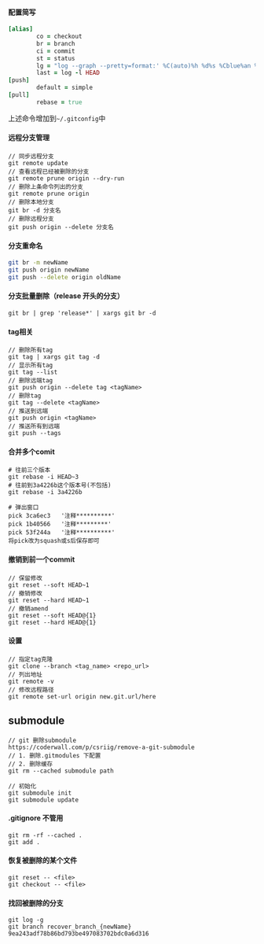 #### 配置简写
```ruby
[alias]
        co = checkout
        br = branch
        ci = commit
        st = status
        lg = "log --graph --pretty=format:' %C(auto)%h %d%s %Cblue%an %Cgreen%ar'"
        last = log -l HEAD
[push]
        default = simple
[pull]
        rebase = true
```
上述命令增加到`~/.gitconfig`中  

#### 远程分支管理
```
// 同步远程分支
git remote update
// 查看远程已经被删除的分支 
git remote prune origin --dry-run
// 删除上条命令列出的分支 
git remote prune origin
// 删除本地分支 
git br -d 分支名
// 删除远程分支 
git push origin --delete 分支名
```

#### 分支重命名
```bash
git br -m newName
git push origin newName
git push --delete origin oldName
```

#### 分支批量删除（release 开头的分支）
```
git br | grep 'release*' | xargs git br -d
```

#### tag相关
```
// 删除所有tag
git tag | xargs git tag -d
// 显示所有tag
git tag --list
// 删除远端tag
git push origin --delete tag <tagName>
// 删除tag
git tag --delete <tagName>
// 推送到远端
git push origin <tagName>
// 推送所有到远端
git push --tags
```

#### 合并多个comit
```
# 往前三个版本
git rebase -i HEAD~3
# 往前到3a4226b这个版本号(不包括)
git rebase -i 3a4226b

# 弹出窗口 
pick 3ca6ec3   '注释**********'
pick 1b40566   '注释*********'
pick 53f244a   '注释**********'
将pick改为squash或s后保存即可
```

#### 撤销到前一个commit
```
// 保留修改
git reset --soft HEAD~1
// 撤销修改
git reset --hard HEAD~1
// 撤销amend
git reset --soft HEAD@{1}
git reset --hard HEAD@{1}

```

#### 设置
```
// 指定tag克隆
git clone --branch <tag_name> <repo_url>
// 列出地址
git remote -v
// 修改远程路径
git remote set-url origin new.git.url/here
```

## submodule
```
// git 删除submodule
https://coderwall.com/p/csriig/remove-a-git-submodule
// 1. 删除.gitmodules 下配置
// 2. 删除缓存
git rm --cached submodule path

// 初始化
git submodule init
git submodule update

```

#### .gitignore 不管用
```
git rm -rf --cached .
git add .
```

#### 恢复被删除的某个文件
```
git reset -- <file>
git checkout -- <file>
```

#### 找回被删除的分支
```
git log -g
git branch recover_branch_{newName} 9ea243adf78b86bd793be497083702bdc0a6d316
```